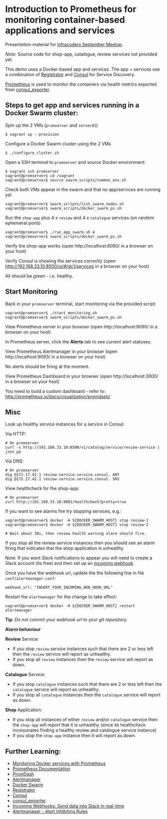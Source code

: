Introduction to Prometheus for monitoring container-based applications and services
===================================================================================

Presentation material for [Infracoders September Meetup](http://www.meetup.com/Infrastructure-Coders/events/224551202/).

*Note*: Source code for shop-app, catalogue, review services not provided yet.

This demo uses a Docker-based app and services.  The app + services use a combination of [Registrator](http://gliderlabs.com/registrator/latest/) and [Consul](https://www.consul.io/) for Service Discovery.

[Prometheus](http://prometheus.io/) is used to monitor the containers via health metrics exported from [consul_exporter](https://github.com/prometheus/consul_exporter).

Steps to get app and services running in a Docker Swarm cluster:
----------------------------------------------------------------

Spin up the 2 VMs (`promserver` and `server02`)

    $ vagrant up --provision

Configure a Docker Swarm cluster using the 2 VMs

    $ ./configure_cluster.sh

Open a SSH terminal to `promserver` and source Docker environment:

    $ vagrant ssh promserver
    vagrant@promserver$ cd /vagrant
    vagrant@promserver$ source swarm_scripts/common_env.sh

Check both VMs appear in the swarm and that no app/services are running yet

    vagrant@promserver$ swarm_scripts/list_swarm_nodes.sh
    vagrant@promserver$ swarm_scripts/docker_swarm_ps.sh

Run the `shop-app` plus 4 x `review` and 4 x `catalogue` services (on random ephemeral ports)

    vagrant@promserver$ ./run_app_swarm.sh 4
    vagrant@promserver$ swarm_scripts/docker_swarm_ps.sh

Verify the shop-app works (open http://localhost:8080/ in a browser on your host)

Verify Consul is showing the services correctly (open http://192.168.33.10:8500/ui/#/dc1/services in a browser on your host)

All should be green - i.e. healthy.

Start Monitoring
----------------

Back in your `promserver` terminal, start monitoring via the provided script:

    vagrant@promserver$ ./start_monitoring.sh
    vagrant@promserver$ swarm_scripts/docker_swarm_ps.sh

View Prometheus server in your browser (open http://localhost:9090/ in a browser on your host)

In Prometheus server, click the **Alerts** tab to see current alert statuses.

View Prometheus Alertmanager in your browser (open http://localhost:9093/ in a browser on your host)

No alerts should be firing at the moment.

View Prometheus Dashboard in your browser (open http://localhost:3000/ in a browser on your host)

You need to build a custom dashboard - refer to: http://prometheus.io/docs/visualization/promdash/

Misc
----

Look up healthy service instances for a service in Consul:

Via HTTP:

    # On promserver
    curl -s http://192.168.33.10:8500/v1/catalog/service/review-service | json_pp

Via DNS:

    # On promserver
    dig @172.17.42.1 review-service.service.consul. ANY
    dig @172.17.42.1 review-service.service.consul. SRV

View healthcheck for the shop-app:

    # On promserver
    curl http://192.168.33.10:8081/healthcheck?pretty=true

If you want to see alarms fire try stopping services, e.g.:

    vagrant@promserver$ docker -H ${DOCKER_SWARM_HOST} stop review-1
    vagrant@promserver$ docker -H ${DOCKER_SWARM_HOST} stop review-2

    # Wait about 30s, then review health warning alarm should fire.

If you stop all the review service instances then you should see an alarm firing that indicates that the shop application is unhealthy.

Note: If you want Slack notifications to appear you will need to create a Slack account (its free) and then set up an [incoming webhook](https://api.slack.com/incoming-webhooks).

Once you have the webhook url, update the the following line in file `conf/alertmanager.conf`:

    webhook_url: "INSERT_YOUR_INCOMING_WEB_HOOK_URL"

Restart the `alertmanager` for the change to take effect:

    vagrant@promserver$ docker -H ${DOCKER_SWARM_HOST} restart alertmanager

**Tip**: *Do not commit your webhook url to your git repository.*

**Alarm behaviour**

**Review** Service:
  * If you stop `review` service instances such that there are 2 or less left then the `review` service will report as unhealthy.
  * If you stop all `review` instances then the `review` service will report as down.

**Catalogue** Service:
  * If you stop `catalogue` instances such that there are 2 or less left then the `catalogue` service will report as unhealthy.
  * If you stop all `catalogue` instances then the `catalogue` service will report as down.

**Shop** Application:
  * If you stop all instances of either `review` and/or `catalogue` service then the `shop-app` will report that it is unhealthy (since its healthcheck incorporates finding a healthy review and catalogue service instance)
  * If you stop the `shop-app` instance then it will report as down.

Further Learning:
-----------------
* [Monitoring Docker services with Prometheus](https://labs.ctl.io/monitoring-docker-services-with-prometheus/)
* [Prometheus Documentation](http://prometheus.io/docs/introduction/overview/)
* [PromDash](http://prometheus.io/docs/visualization/promdash/)
* [Alertmanager](http://prometheus.io/docs/alerting/alertmanager/)
* [Docker Swarm](https://docs.docker.com/swarm/)
* [Registrator](https://github.com/gliderlabs/registrator)
* [Consul](https://www.consul.io/)
* [consul_exporter](https://github.com/prometheus/consul_exporter)
* [Incoming Webhooks: Send data into Slack in real-time](https://api.slack.com/incoming-webhooks)
* [Alertmanager - Alert Inhibiting Rules](https://github.com/prometheus/alertmanager/blob/master/config/config.proto#L164)
